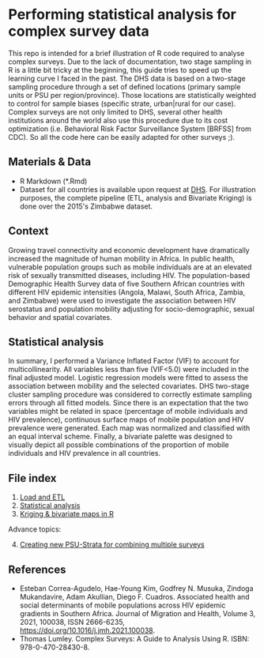 # Performing statistical analysis for complex survey data

This repo is intended for a brief illustration of R code required to analyse complex surveys. Due to the lack of documentation, two stage sampling in R is a little bit tricky at the beginning, this guide tries to speed up the learning curve I faced in the past. The DHS data is based on a two-stage sampling procedure through a set of defined locations (primary sample units or PSU per region/province). Those locations are statistically weighted to control for sample biases (specific strate, urban|rural for our case). Complex surveys are not only limited to DHS, several other health institutions around the world also use this procedure due to its cost optimization (i.e. Behavioral Risk Factor Surveillance System [BRFSS] from CDC). So all the code here can be easily adapted for other surveys ;). 

## Materials & Data
- R Markdown (\*.Rmd)
- Dataset for all countries is available upon request at [DHS](https://dhsprogram.com/data/available-datasets.cfm). For illustration purposes, the complete pipeline (ETL, analysis and Bivariate Kriging) is done over the 2015's Zimbabwe dataset.

## Context

Growing travel connectivity and economic development have dramatically increased the magnitude of human mobility in Africa. In public health, vulnerable population groups such as mobile individuals are at an elevated risk of sexually transmitted diseases, including HIV. The population-based Demographic Health Survey data of five Southern African countries with different HIV epidemic intensities (Angola, Malawi, South Africa, Zambia, and Zimbabwe) were used to investigate the association between HIV serostatus and population mobility adjusting for socio-demographic, sexual behavior and spatial covariates. 

## Statistical analysis

In summary, I performed a Variance Inflated Factor (VIF) to account for multicollinearity. All variables less than five (VIF<5.0) were included in the final adjusted model. Logistic regression models were fitted to assess the association between mobility and the selected covariates. DHS two-stage cluster sampling procedure was considered to correctly estimate sampling errors through all fitted models. Since there is an expectation that the two variables might be related in space (percentage of mobile individuals and HIV prevalence), continuous surface maps of mobile population and HIV prevalence were generated. Each map was normalized and classified with an equal interval scheme. Finally, a bivariate palette was designed to visually depict all possible combinations of the proportion of mobile individuals and HIV prevalence in all countries.

## File index

1. [Load and ETL](https://github.com/maurosc3ner/twostagesampling_playground/blob/main/unit1/01-load_datasets.md)
2. [Statistical analysis]()
3. [Kriging & bivariate maps in R]()

Advance topics: 

4. [Creating new PSU-Strata for combining multiple surveys]()

## References

- Esteban Correa-Agudelo, Hae-Young Kim, Godfrey N. Musuka, Zindoga Mukandavire, Adam Akullian, Diego F. Cuadros. Associated health and social determinants of mobile populations across HIV epidemic gradients in Southern Africa. Journal of Migration and Health, Volume 3, 2021, 100038, ISSN 2666-6235, https://doi.org/10.1016/j.jmh.2021.100038.
- Thomas Lumley. Complex Surveys: A Guide to Analysis Using R. ISBN: 978-0-470-28430-8. 
